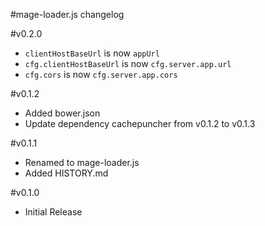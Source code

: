 #mage-loader.js changelog

#v0.2.0
 - `clientHostBaseUrl` is now `appUrl`
 - `cfg.clientHostBaseUrl` is now `cfg.server.app.url`
 - `cfg.cors` is now `cfg.server.app.cors`

#v0.1.2
 - Added bower.json
 - Update dependency cachepuncher from v0.1.2 to v0.1.3

#v0.1.1
 - Renamed to mage-loader.js
 - Added HISTORY.md

#v0.1.0
 - Initial Release
